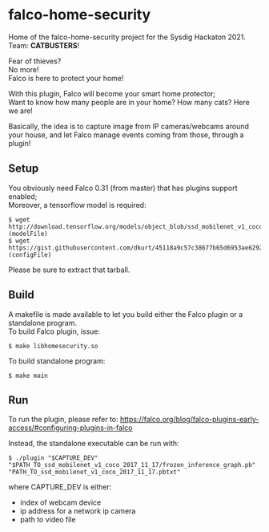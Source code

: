 # falco-home-security

Home of the falco-home-security project for the Sysdig Hackaton 2021.  
Team: **CATBUSTERS**!

Fear of thieves?  
No more!  
Falco is here to protect your home!

With this plugin, Falco will become your smart home protector;  
Want to know how many people are in your home? How many cats? Here we are!

Basically, the idea is to capture image from IP cameras/webcams around your house, and let Falco manage events coming from those, through a plugin!

## Setup

You obviously need Falco 0.31 (from master) that has plugins support enabled;  
Moreover, a tensorflow model is required:  

    $ wget http://download.tensorflow.org/models/object_blob/ssd_mobilenet_v1_coco_2017_11_17.tar.gz (modelFile)
    $ wget https://gist.githubusercontent.com/dkurt/45118a9c57c38677b65d6953ae62924a/raw/b0edd9e8c992c25fe1c804e77b06d20a89064871/ssd_mobilenet_v1_coco_2017_11_17.pbtxt (configFile)

Please be sure to extract that tarball.  

## Build

A makefile is made available to let you build either the Falco plugin or a standalone program.  
To build Falco plugin, issue:

    $ make libhomesecurity.so

To build standalone program:

    $ make main

## Run

To run the plugin, please refer to: https://falco.org/blog/falco-plugins-early-access/#configuring-plugins-in-falco

Instead, the standalone executable can be run with: 

    $ ./plugin "$CAPTURE_DEV" "$PATH_TO_ssd_mobilenet_v1_coco_2017_11_17/frozen_inference_graph.pb" "PATH_TO_ssd_mobilenet_v1_coco_2017_11_17.pbtxt"

where CAPTURE_DEV is either:
* index of webcam device
* ip address for a network ip camera
* path to video file
